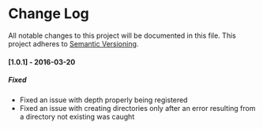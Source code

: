 # Change Log
All notable changes to this project will be documented in this file.
This project adheres to [Semantic Versioning](http://semver.org/).

#### [1.0.1] - 2016-03-20
##### Fixed
- Fixed an issue with depth properly being registered
- Fixed an issue with creating directories only after an error resulting from a
directory not existing was caught